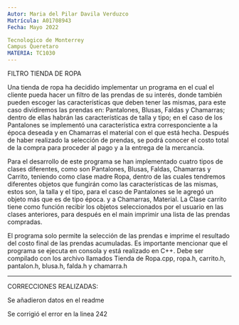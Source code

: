 ```yaml
---
Autor: Maria del Pilar Davila Verduzco
Matrícula: A01708943
Fecha: Mayo 2022

Tecnologico de Monterrey
Campus Queretaro
MATERIA: TC1030
---
```


FILTRO TIENDA DE ROPA

Una tienda de ropa ha decidido implementar un programa en el cual el cliente pueda hacer un filtro de las prendas de su interés, donde también pueden escoger las características que deben tener las mismas, para este caso dividiremos las prendas en: Pantalones, Blusas, Faldas y Chamarras; dentro de ellas habrán las características de talla y tipo; en el caso de los Pantalones se implementó una característica extra corresponciente a la época deseada y en Chamarras el material con el que está hecha. Después de haber realizado la selección de prendas, se podrá conocer el costo total de la compra para proceder al pago y a la entrega de la mercancía.

Para el desarrollo de este programa se han implementado cuatro tipos de clases diferentes, como son Pantalones, Blusas, Faldas, Chamarras y Carrito, teniendo como clase madre Ropa, dentro de las cuales tendremos diferentes objetos que fungirán como las características de las mismas, estos son, la talla y el tipo, para el caso de Pantalones se le agregó un objeto más que es de tipo época. y a Chamarras, Material. La Clase carrito tiene como función recibir los objetos seleccionados por el usuario en las clases anteriores, para después en el main imprimir una lista de las prendas compradas.

El programa solo permite la selección de las prendas e imprime el resultado del costo final de las prendas acumuladas. Es importante mencionar que el programa se ejecuta en consola y está realizado en C++. Debe ser compilado con los archivo llamados Tienda de Ropa.cpp, ropa.h, carrito.h, pantalon.h, blusa.h, falda.h y chamarra.h

-----------------------------
CORRECCIONES REALIZADAS:

Se añadieron datos en el readme

Se corrigió el error en la linea 242
